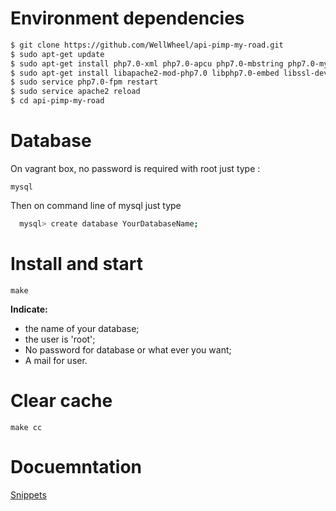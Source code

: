 # Environment dependencies

```sh
$ git clone https://github.com/WellWheel/api-pimp-my-road.git
$ sudo apt-get update
$ sudo apt-get install php7.0-xml php7.0-apcu php7.0-mbstring php7.0-mysql -y
$ sudo apt-get install libapache2-mod-php7.0 libphp7.0-embed libssl-dev openssl php7.0-cgi php7.0-cli php7.0-common php7.0-dev php7.0-fpm php7.0-phpdbg -y
$ sudo service php7.0-fpm restart
$ sudo service apache2 reload
$ cd api-pimp-my-road
```

# Database

On vagrant box, no password is required with root just type :

`mysql`

Then on command line of mysql just type

```sh
  mysql> create database YourDatabaseName;
```
# Install and start

```
make
```

**Indicate:**
  - the name of your database;
  - the user is 'root';
  - No password for database or what ever you want;
  - A mail for user.

# Clear cache
```
make cc
```

# Docuemntation

[Snippets](docs/snippets.md)
